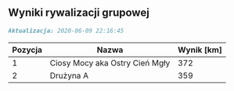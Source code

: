 ## Wyniki rywalizacji grupowej

```markdown
Aktualizacja: 2020-06-09 22:16:45
```

Pozycja | Nazwa | Wynik [km] |
------------ | -------------  | -------------
 1 |Ciosy Mocy aka Ostry Cień Mgły | 372 
 2 |Drużyna A | 359